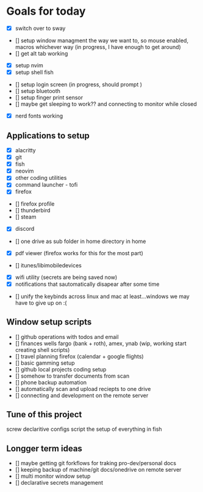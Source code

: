 # Goals for today

- [x] switch over to sway
- [] setup window managment the way we want to, so mouse enabled, macros whichever way (in progress, I have enough to get around)
- [] get alt tab working
- [x] setup nvim
- [x] setup shell fish
- [] setup login screen (in progress, should prompt )
- [] setup bluetooth
- [] setup finger print sensor
- [] maybe get sleeping to work?? and connecting to monitor while closed
- [x] nerd fonts working

## Applications to setup

- [x] alacritty
- [x] git
- [x] fish
- [x] neovim
- [x] other coding utilities
- [x] command launcher - tofi
- [x] firefox
- [] firefox profile
- [] thunderbird
- [] steam
- [x] discord
- [] one drive as sub folder in home directory in home
- [x] pdf viewer (firefox works for this for the most part)
- [] itunes/libimobiledevices
- [x] wifi utility (secrets are being saved now)
- [x] notifications that sautomatically disapear after some time
- [] unify the keybinds across linux and mac at least...windows we may have to give up on :(

## Window setup scripts

- [] github operations with todos and email
- [] finances wells fargo (bank + roth), amex, ynab (wip, working start creating shell scripts)
- [] travel planning firefox (calendar + google flights)
- [] basic gamming setup
- [] github local projects coding setup
- [] somehow to transfer documents from scan
- [] phone backup automation
- [] automatically scan and upload reciepts to one drive
- [] connecting and development on the remote server

## Tune of this project

screw declaritive configs script the setup of everything in fish

## Longger term ideas

- [] maybe getting git forkflows for traking pro-dev/personal docs
- [] keeping backup of machine/git docs/onedrive on remote server
- [] multi monitor window setup
- [] declarative secrets management

